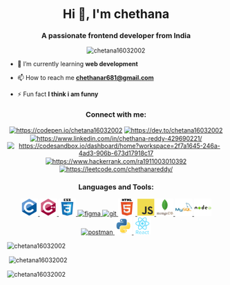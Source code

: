 <h1 align="center">Hi 👋, I'm chethana</h1>
<h3 align="center">A passionate frontend developer from India</h3>

<p align="center"> <img src="https://komarev.com/ghpvc/?username=chetana16032002&label=Profile%20views&color=0e75b6&style=flat" alt="chetana16032002" /> </p>

<!-- <p align="center"> <a href="https://github.com/ryo-ma/github-profile-trophy"><img src="https://github-profile-trophy.vercel.app/?username=chetana16032002" alt="chetana16032002" /></a> </p> -->

- 🌱 I’m currently learning **web development**

- 📫 How to reach me **chethanar681@gmail.com**

- ⚡ Fun fact **I think i am funny**

<h3 align="center">Connect with me:</h3>
<p align="center">
<a href="https://codepen.io/https://codepen.io/chetana16032002" target="blank"><img align="center" src="https://raw.githubusercontent.com/rahuldkjain/github-profile-readme-generator/master/src/images/icons/Social/codepen.svg" alt="https://codepen.io/chetana16032002" height="30" width="40" /></a>
<a href="https://dev.to/https://dev.to/chetana16032002" target="blank"><img align="center" src="https://raw.githubusercontent.com/rahuldkjain/github-profile-readme-generator/master/src/images/icons/Social/devto.svg" alt="https://dev.to/chetana16032002" height="30" width="40" /></a>
<a href="https://linkedin.com/in/https://www.linkedin.com/in/chethana-reddy-429690221/" target="blank"><img align="center" src="https://raw.githubusercontent.com/rahuldkjain/github-profile-readme-generator/master/src/images/icons/Social/linked-in-alt.svg" alt="https://www.linkedin.com/in/chethana-reddy-429690221/" height="30" width="40" /></a>
<a href="https://codesandbox.com/https://codesandbox.io/dashboard/home?workspace=2f7a1645-246a-4ad3-906b-673d17918c17" target="blank"><img align="center" src="https://raw.githubusercontent.com/rahuldkjain/github-profile-readme-generator/master/src/images/icons/Social/codesandbox.svg" alt="https://codesandbox.io/dashboard/home?workspace=2f7a1645-246a-4ad3-906b-673d17918c17" height="30" width="40" /></a>
<a href="https://www.hackerrank.com/https://www.hackerrank.com/ra1911003010392" target="blank"><img align="center" src="https://raw.githubusercontent.com/rahuldkjain/github-profile-readme-generator/master/src/images/icons/Social/hackerrank.svg" alt="https://www.hackerrank.com/ra1911003010392" height="30" width="40" /></a>
<a href="https://www.leetcode.com/https://leetcode.com/chethanareddy/" target="blank"><img align="center" src="https://raw.githubusercontent.com/rahuldkjain/github-profile-readme-generator/master/src/images/icons/Social/leet-code.svg" alt="https://leetcode.com/chethanareddy/" height="30" width="40" /></a>
</p>

<h3 align="center">Languages and Tools:</h3>
<p align="center"> <a href="https://www.cprogramming.com/" target="_blank" rel="noreferrer"> <img src="https://raw.githubusercontent.com/devicons/devicon/master/icons/c/c-original.svg" alt="c" width="40" height="40"/> </a> <a href="https://www.w3schools.com/cpp/" target="_blank" rel="noreferrer"> <img src="https://raw.githubusercontent.com/devicons/devicon/master/icons/cplusplus/cplusplus-original.svg" alt="cplusplus" width="40" height="40"/> </a> <a href="https://www.w3schools.com/css/" target="_blank" rel="noreferrer"> <img src="https://raw.githubusercontent.com/devicons/devicon/master/icons/css3/css3-original-wordmark.svg" alt="css3" width="40" height="40"/> </a> <a href="https://www.figma.com/" target="_blank" rel="noreferrer"> <img src="https://www.vectorlogo.zone/logos/figma/figma-icon.svg" alt="figma" width="40" height="40"/> </a> <a href="https://git-scm.com/" target="_blank" rel="noreferrer"> <img src="https://www.vectorlogo.zone/logos/git-scm/git-scm-icon.svg" alt="git" width="40" height="40"/> </a> <a href="https://www.w3.org/html/" target="_blank" rel="noreferrer"> <img src="https://raw.githubusercontent.com/devicons/devicon/master/icons/html5/html5-original-wordmark.svg" alt="html5" width="40" height="40"/> </a> <a href="https://developer.mozilla.org/en-US/docs/Web/JavaScript" target="_blank" rel="noreferrer"> <img src="https://raw.githubusercontent.com/devicons/devicon/master/icons/javascript/javascript-original.svg" alt="javascript" width="40" height="40"/> </a> <a href="https://www.mongodb.com/" target="_blank" rel="noreferrer"> <img src="https://raw.githubusercontent.com/devicons/devicon/master/icons/mongodb/mongodb-original-wordmark.svg" alt="mongodb" width="40" height="40"/> </a> <a href="https://www.mysql.com/" target="_blank" rel="noreferrer"> <img src="https://raw.githubusercontent.com/devicons/devicon/master/icons/mysql/mysql-original-wordmark.svg" alt="mysql" width="40" height="40"/> </a> <a href="https://nodejs.org" target="_blank" rel="noreferrer"> <img src="https://raw.githubusercontent.com/devicons/devicon/master/icons/nodejs/nodejs-original-wordmark.svg" alt="nodejs" width="40" height="40"/> </a> <a href="https://postman.com" target="_blank" rel="noreferrer"> <img src="https://www.vectorlogo.zone/logos/getpostman/getpostman-icon.svg" alt="postman" width="40" height="40"/> </a> <a href="https://www.python.org" target="_blank" rel="noreferrer"> <img src="https://raw.githubusercontent.com/devicons/devicon/master/icons/python/python-original.svg" alt="python" width="40" height="40"/> </a> <a href="https://reactjs.org/" target="_blank" rel="noreferrer"> <img src="https://raw.githubusercontent.com/devicons/devicon/master/icons/react/react-original-wordmark.svg" alt="react" width="40" height="40"/> </a> </p>

<p><img align="center" src="https://github-readme-stats.vercel.app/api/top-langs?username=chetana16032002&theme=ocean_dark&show_icons=true&locale=en&layout=compact" alt="chetana16032002" /></p>

<!-- <p>&nbsp;<img align="center" src="https://github-readme-stats.vercel.app/api?username=chetana16032002&show_icons=true&locale=en" alt="chetana16032002" /></p>
 -->
 <p>&nbsp;<img align="center" src="https://github-readme-stats.vercel.app/api?username=chetana16032002&theme=ocean_dark&show_icons=true" alt="chetana16032002" /></p>

<p><img align="center" src="http://github-readme-streak-stats.herokuapp.com?user=Chetana16032002&theme=ocean_dark&date_format=M%20j%5B%2C%20Y%5D" alt="chetana16032002"/></p>

<!-- [![GitHub Streak](http://github-readme-streak-stats.herokuapp.com?user=Chetana16032002&theme=github-dark&date_format=M%20j%5B%2C%20Y%5D)](https://git.io/streak-stats) -->

